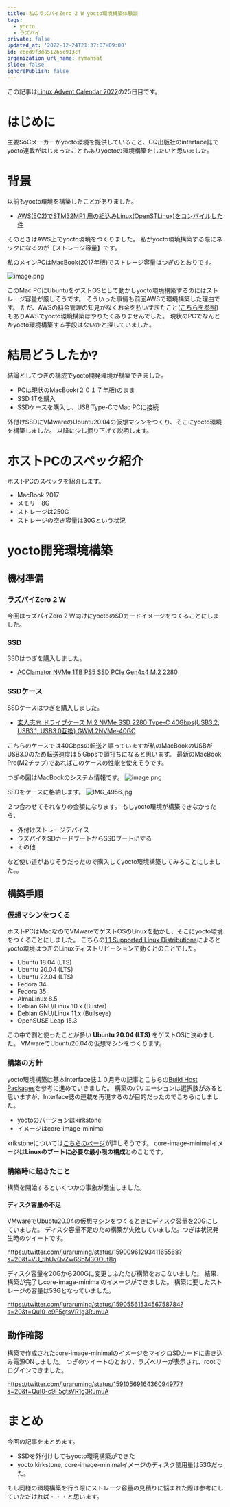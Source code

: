 ```yaml
---
title: 私のラズパイZero 2 W yocto環境構築体験談
tags:
  - yocto
  - ラズパイ
private: false
updated_at: '2022-12-24T21:37:07+09:00'
id: c6ed9f3da51265c913cf
organization_url_name: rymansat
slide: false
ignorePublish: false
---
```

この記事は[Linux Advent Calendar 2022](https://qiita.com/advent-calendar/2022/linux)の25日目です。

# はじめに
主要SoCメーカーがyocto環境を提供していること、CQ出版社のinterface誌でyocto連載がはじまったこともありyoctoの環境構築をしたいと思いました。

# 背景
以前もyocto環境を構築したことがありました。

 * [AWS(EC2)でSTM32MP1 用の組込みLinux(OpenSTLinux)をコンパイルした件](https://qiita.com/juraruming/items/aae78d84759e72c65cc0)

そのときはAWS上でyocto環境をつくりました。
私がyocto環境構築する際にネックになるのが【ストレージ容量】です。

私のメインPCはMacBook(2017年版)でストレージ容量はつぎのとおりです。

![image.png](https://qiita-image-store.s3.ap-northeast-1.amazonaws.com/0/171866/9339a9a2-cbc7-a69c-403f-85f0614914ac.png)

このMac PCにUbuntuをゲストOSとして動かしyocto環境構築するのにはストレージ容量が厳しそうです。
そういった事情も前回AWSで環境構築した理由です。
ただ、AWSの料金管理の知見がなくお金を払いすぎたこと([こちらを参照](https://qiita.com/juraruming/items/8fd07d6559823df278c4))もありAWSでyocto環境構築はやりたくありませんでした。
現状のPCでなんとかyocto環境構築する手段はないかと探していました。

# 結局どうしたか?
結論としてつぎの構成でyocto開発環境が構築できました。

 * PCは現状のMacBook(２０１７年版)のまま
 * SSD 1Tを購入
 * SSDケースを購入し、USB Type-CでMac PCに接続

外付けSSDにVMwareのUbuntu20.04の仮想マシンをつくり、そこにyocto環境を構築しました。
以降に少し掘り下げて説明します。


# ホストPCのスペック紹介
ホストPCのスペックを紹介します。

 * MacBook 2017
 * メモリ　8G
 * ストレージは250G
 * ストレージの空き容量は30Gという状況

# yocto開発環境構築
## 機材準備
### ラズパイZero 2 W
今回はラズパイZero 2 W向けにyoctoのSDカードイメージをつくることにしました。

### SSD
SSDはつぎを購入しました。

 * [ACClamator NVMe 1TB PS5 SSD PCIe Gen4x4 M.2 2280](https://www.amazon.co.jp/gp/product/B0BBRGMYWM/ref=ppx_yo_dt_b_asin_title_o04_s00?ie=UTF8&psc=1)

### SSDケース
SSDケースはつぎを購入しました。

 * [玄人志向 ドライブケース M.2 NVMe SSD 2280 Type-C 40Gbps(USB3.2, USB3.1, USB3.0互換) GWM.2NVMe-40GC](https://www.amazon.co.jp/gp/product/B09RFFW14V/ref=ppx_yo_dt_b_asin_title_o04_s00?ie=UTF8&th=1)

こちらのケースでは40Gbpsの転送と謳っていますが私のMacBookのUSBがUSB3.0のため転送速度は５Gbpsで頭打ちになると思います。
最新のMacBook　Pro(M2チップ)であればこのケースの性能を使えそうです。

つぎの図はMacBookのシステム情報です。
![image.png](https://qiita-image-store.s3.ap-northeast-1.amazonaws.com/0/171866/3dc0be6a-e00c-eb25-971e-cf17b9b7c6e5.png)


SSDをケースに格納します。
![IMG_4956.jpg](https://qiita-image-store.s3.ap-northeast-1.amazonaws.com/0/171866/c5fdf5f9-7392-9cce-fb91-903be5df9b49.jpeg)

２つ合わせてそれなりの金額になります。
もしyocto環境が構築できなかったら、
 * 外付けストレージデバイス
 * ラズパイをSDカードブートからSSDブートにする
 * その他

など使い道がありそうだったので購入してyocto環境構築してみることにしました。。


## 構築手順
### 仮想マシンをつくる
ホストPCはMacなのでVMwareでゲストOSのLinuxを動かし、そこにyocto環境をつくることにしました。
こちらの[1.1 Supported Linux Distributions](https://docs.yoctoproject.org/ref-manual/system-requirements.html#supported-linux-distributions)によるとyocto環境はつぎのLinuxディストリビーションで動くとのことでした。

 * Ubuntu 18.04 (LTS)
 * Ubuntu 20.04 (LTS)
 * Ubuntu 22.04 (LTS)
 * Fedora 34
 * Fedora 35
 * AlmaLinux 8.5
 * Debian GNU/Linux 10.x (Buster)
 * Debian GNU/Linux 11.x (Bullseye)
 * OpenSUSE Leap 15.3

この中で割と使ったことが多い **Ubuntu 20.04 (LTS)** をゲストOSに決めました。
VMwareでUbuntu20.04の仮想マシンをつくります。

### 構築の方針
yocto環境構築は基本Interface誌１０月号の記事とこちらの[Build Host Packages](https://docs.yoctoproject.org/brief-yoctoprojectqs/index.html#build-host-packages)を参考に進めていきました。
構築のバリエーションは選択肢があると思いますが、Interface誌の連載を再現するのが目的だったのでこちらにしました。

 * yoctoのバージョンはkirkstone
 * イメージはcore-image-minimal

krikstoneについては[こちらのページ](https://www.lineo.co.jp/blog/yocto/vol01-kirkstone.html)が詳しそうです。
core-image-minimalイメージは**Linuxのブートに必要な最小限の構成**とのことです。

### 構築時に起きたこと
構築を開始するといくつかの事象が発生しました。

#### ディスク容量の不足
VMwareでUbubtu20.04の仮想マシンをつくるときにディスク容量を20Gにしていました。
ディスク容量不足のため構築が失敗していました。つぎは状況発生時のツイートです。

https://twitter.com/juraruming/status/1590096129341165568?s=20&t=VU_5hUvQvZw6SbM3OOuf8g

ディスク容量を20Gから200Gに変更しふたたび構築をおこないました。
結果、構築が完了しcore-image-minimalのイメージができました。
構築に要したストレージの容量は53Gとなっていました。

https://twitter.com/juraruming/status/1590556153456758784?s=20&t=QuI0-c9F5gtsVR1g3RJmuA

## 動作確認
構築で作成されたcore-image-minimalのイメージをマイクロSDカードに書き込み電源ONしました。
つぎのツイートのとおり、ラズベリーが表示され、rootでログインできました。

https://twitter.com/juraruming/status/1591056916436094977?s=20&t=QuI0-c9F5gtsVR1g3RJmuA

# まとめ
今回の記事をまとめます。

 * SSDを外付けしてもyocto環境構築ができた
 * yocto kirkstone, core-image-minimalイメージのディスク使用量は53Gだった。

もし同様の環境構築を行う際にストレージ容量の見積りに悩まれた際は参考にしていただければ・・・と思います。
